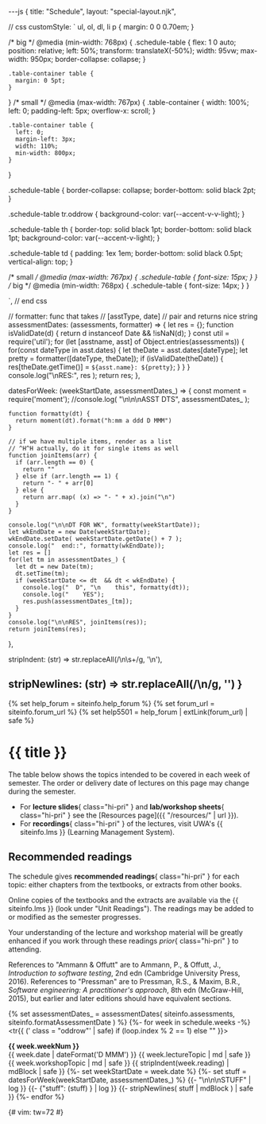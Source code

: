 ---js
{
  title: "Schedule",
  layout: "special-layout.njk",

  // css
  customStyle:  `
  ul, ol, dl, li p {
    margin: 0 0 0.70em;
  }

  /* big */
  @media (min-width: 768px) {
    .schedule-table {
      flex: 1 0 auto;
      position: relative;
      left: 50%;
      transform: translateX(-50%);
      width: 95vw;
      max-width: 950px;
      border-collapse: collapse;
    }

    .table-container table {
      margin: 0 5pt;
    }
  }
  /* small */
  @media (max-width: 767px) {
    .table-container {
      width: 100%;
      left: 0;
      padding-left: 5px;
      overflow-x: scroll;
    }

    .table-container table {
      left: 0;
      margin-left: 3px;
      width: 110%;
      min-width: 800px;
    }
  }



  .schedule-table {
    border-collapse: collapse;
    border-bottom: solid black 2pt;
  }

  .schedule-table tr.oddrow {
    background-color: var(--accent-v-v-light);
  }

  .schedule-table th {
    border-top: solid black 1pt;
    border-bottom: solid black 1pt;
    background-color: var(--accent-v-light);
  }

  .schedule-table td
  {
    padding: 1ex 1em;
    border-bottom: solid black 0.5pt;
    vertical-align: top;
  }

  /* small */
  @media (max-width: 767px) {
    .schedule-table {
      font-size: 15px;
    }
  }
  /* big */
  @media (min-width: 768px) {
    .schedule-table {
      font-size: 14px;
    }
  }

  `,
  // end css

  // formatter: func that takes
  //    [asstType, date]
  // pair and returns nice string
  assessmentDates: (assessments, formatter) => {
    let res = {};
    function isValidDate(d) {
      return d instanceof Date && !isNaN(d);
    }
    const util = require('util');
    for (let [asstname, asst] of Object.entries(assessments)) {
      for(const dateType in asst.dates) {
        let theDate = asst.dates[dateType];
        let pretty  = formatter([dateType, theDate]);
        if (isValidDate(theDate)) {
          res[theDate.getTime()] = `${asst.name}: ${pretty}`;
        }
      }
    }
    console.log("\nRES:", res );
    return res;
  },

  datesForWeek: (weekStartDate, assessmentDates_) => {
    const moment  = require('moment');
    //console.log( "\n\n\nASST DTS", assessmentDates_ );

    function formatty(dt) {
      return moment(dt).format("h:mm a ddd D MMM")
    }

    // if we have multiple items, render as a list
    // ^H^H actually, do it for single items as well
    function joinItems(arr) {
      if (arr.length == 0) {
        return ""
      } else if (arr.length == 1) {
        return "- " + arr[0]
      } else {
        return arr.map( (x) => "- " + x).join("\n")
      }
    }

    console.log("\n\nDT FOR WK", formatty(weekStartDate));
    let wkEndDate = new Date(weekStartDate);
    wkEndDate.setDate( weekStartDate.getDate() + 7 );
    console.log("  end::", formatty(wkEndDate));
    let res = []
    for(let tm in assessmentDates_) {
      let dt = new Date(tm);
      dt.setTime(tm);
      if (weekStartDate <= dt  && dt < wkEndDate) {
        console.log("  D", "\n    this", formatty(dt));
        console.log("    YES");
        res.push(assessmentDates_[tm]);
      }
    }
    console.log("\n\nRES", joinItems(res));
    return joinItems(res);
  },

  stripIndent: (str) =>
    str.replaceAll(/\n\s+/g, '\n'),

  stripNewlines: (str) =>
    str.replaceAll(/\n/g, '')
}
---

{% set help_forum = siteinfo.help_forum %}
{% set forum_url  = siteinfo.forum_url %}
{% set help5501   = help_forum | extLink(forum_url) | safe %}


<!--!
<main>
<div class="page">
!-->

# {{ title }}

The table below shows the topics intended to be covered in
each week of semester.
The order or delivery date of
lectures on this page may change during the semester.

- For **lecture slides**{ class="hi-pri" } and
  **lab/workshop sheets**{ class="hi-pri" }
  see the [Resources page]({{ "/resources/" | url }}).
- For **recordings**{ class="hi-pri" } of the lectures,
  visit UWA's {{ siteinfo.lms }} (Learning
  Management System).

## Recommended readings

The schedule gives **recommended readings**{ class="hi-pri" }
for each topic: either chapters from the textbooks, or extracts
from other books.

Online copies of the textbooks and the extracts are available via
the {{ siteinfo.lms }} (look under "Unit Readings").
The
readings may be added to or modified as the semester progresses.

Your understanding of the lecture and workshop
material will be greatly enhanced if you work through these readings
*prior*{ class="hi-pri" } to attending.

References to
"Ammann & Offutt" are to Ammann, P., & Offutt, J., *Introduction to
software testing*, 2nd edn (Cambridge University Press, 2016).
References to "Pressman" are to Pressman, R.S., & Maxim, B.R., *Software
engineering: A practitioner's approach*, 8th edn (McGraw-Hill, 2015),
but earlier and later editions should have equivalent sections.

[unit-readings]: https://www.unitreadings.library.uwa.edu.au/leganto/readinglist/lists/13685908730002101


<!--!
</div>
!-->



<!--!
<div class="table-container">

<table class="schedule-table" >
<colgroup>
<col style="width: 10%;">
<col style="width: 16%">
<col style="width: 14%">
<col style="width: 47%">
<col style="width: 21%">
</colgroup>
<tbody>
<tr>
<th>
  Week
</th>
<th>
 Lecture
</th>
<th>
 Lab/workshop
</th>
<th>
  Reading
</th>
<th>
 Assessment
</th>
</tr>
!-->

{% set assessmentDates_  = assessmentDates( siteinfo.assessments, siteinfo.formatAssessmentDate ) %}
{%- for week in schedule.weeks -%}
<tr{{ (' class = "oddrow"' | safe) if (loop.index % 2 == 1) else "" }}>
  <td style="text-align: center;">
   <strong>{{ week.weekNum        }}</strong>
   <br/>
   {{ week.date | dateFormat('D MMM') }}
  </td>
  <td>{{ week.lectureTopic      | md | safe }}</td>
  <td>{{ week.workshopTopic     | md | safe }}</td>
  <td>{{ stripIndent(week.reading)  | mdBlock | safe }}</td>
  <td>
    {%- set weekStartDate = week.date %}
    {%- set stuff = datesForWeek(weekStartDate, assessmentDates_) %}
    {{- "\n\n\nSTUFF" | log }}
    {{- {"stuff": (stuff)  } | log }}
    {{- stripNewlines( stuff | mdBlock ) | safe  }}
  </td>
</tr>
{%- endfor %}



<!--!
</tbody>
</table>

</div>
!-->



<!--!
</main>
!-->

{# vim: tw=72
#}
